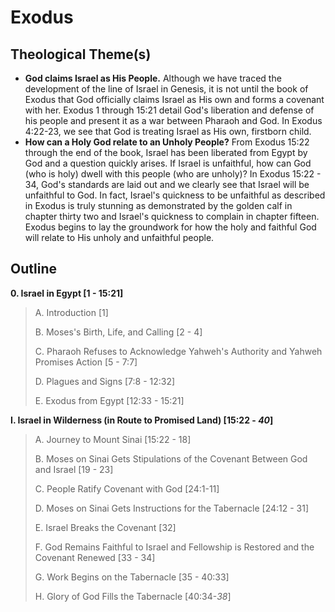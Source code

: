 # Exodus

## Theological Theme(s)
- **God claims Israel as His People.** Although we have traced the development of the line of Israel in Genesis, it is not until the book of Exodus that God officially claims Israel as His own and forms a covenant with her. Exodus 1 through 15:21 detail God's liberation and defense of his people and present it as a war between Pharaoh and God. In Exodus 4:22-23, we see that God is treating Israel as His own, firstborn child.
- **How can a Holy God relate to an Unholy People?** From Exodus 15:22 through the end of the book, Israel has been liberated from Egypt by God and a question quickly arises. If Israel is unfaithful, how can God (who is holy) dwell with this people (who are unholy)? In Exodus 15:22 - 34, God's standards are laid out and we clearly see that Israel will be unfaithful to God. In fact, Israel's quickness to be unfaithful as described in Exodus is truly stunning as demonstrated by the golden calf in chapter thirty two and Israel's quickness to complain in chapter fifteen. Exodus begins to lay the groundwork for how the holy and faithful God will relate to His unholy and unfaithful people.

## Outline

**0. Israel in Egypt [1 - 15:21]**

  > A. Introduction [1]
  > 
  > B. Moses's Birth, Life, and Calling [2 - 4]
  > 
  > C. Pharaoh Refuses to Acknowledge Yahweh's Authority and Yahweh Promises Action [5 - 7:7]
  > 
  > D. Plagues and Signs [7:8 - 12:32]
  > 
  > E. Exodus from Egypt [12:33 - 15:21]

**I. Israel in Wilderness (in Route to Promised Land) [15:22 - *40*]**

  > A. Journey to Mount Sinai [15:22 - 18]
  > 
  > B. Moses on Sinai Gets Stipulations of the Covenant Between God and Israel [19 - 23]
  > 
  > C. People Ratify Covenant with God [24:1-11]
  > 
  > D. Moses on Sinai Gets Instructions for the Tabernacle [24:12 - 31]
  > 
  > E. Israel Breaks the Covenant [32]
  > 
  > F. God Remains Faithful to Israel and Fellowship is Restored and the Covenant Renewed [33 - 34]
  > 
  > G. Work Begins on the Tabernacle [35 - 40:33]
  > 
  > H. Glory of God Fills the Tabernacle [40:34-*38*]
